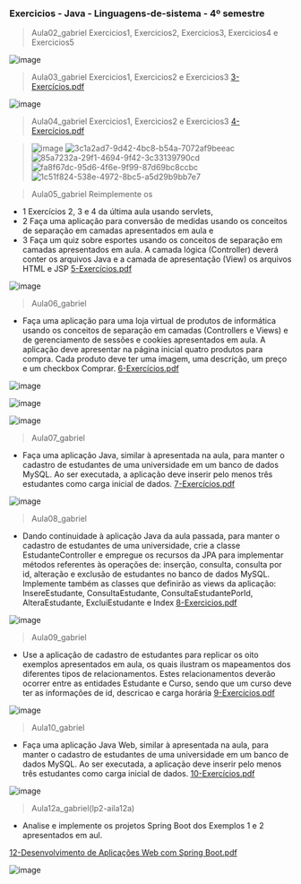 ### Exercicios - Java - Linguagens-de-sistema - 4º semestre
>Aula02_gabriel Exercicios1, Exercicios2, Exercicios3, Exercicios4 e Exercicios5

![image](https://github.com/GabrielAlvesGit/Java-linguagens-de-sistema/assets/102634725/38d566e0-4d25-4f87-8dd5-1ba1ed95ddbe)

>Aula03_gabriel Exercicios1, Exercicios2 e Exercicios3
[3-Exercícios.pdf](https://github.com/GabrielAlvesGit/Java-linguagens-de-sistema/files/14546578/3-Exercicios.pdf)
>
![image](https://github.com/GabrielAlvesGit/Java-linguagens-de-sistema/assets/102634725/1fc5dd7c-75cb-4726-b646-4305575e81cb)

>Aula04_gabriel Exercicios1, Exercicios2 e Exercicios3
[4-Exercícios.pdf](https://github.com/GabrielAlvesGit/Java-linguagens-de-sistema/files/14734186/4-Exercicios.pdf)

>![image](https://github.com/GabrielAlvesGit/Java-linguagens-de-sistema/assets/102634725/1fc5dd7c-75cb-4726-b646-4305575e81cb)
![3c1a2ad7-9d42-4bc8-b54a-7072af9beeac](https://github.com/GabrielAlvesGit/Java-linguagens-de-sistema/assets/102634725/5d24ef27-2a31-47b1-bcbb-63ed889b9234)
![85a7232a-29f1-4694-9f42-3c33139790cd](https://github.com/GabrielAlvesGit/Java-linguagens-de-sistema/assets/102634725/d5495ea9-2ad1-437e-8121-e238353f4ba1)
![fa8f67dc-95d6-4f6e-9f99-87d69bc8ccbc](https://github.com/GabrielAlvesGit/Java-linguagens-de-sistema/assets/102634725/a0ad5cb0-2023-446b-ad2a-d44fd24f1f69)
![1c51f824-538e-4972-8bc5-a5d29b9bb7e7](https://github.com/GabrielAlvesGit/Java-linguagens-de-sistema/assets/102634725/06bbdc7b-8159-46d2-a9bc-3c8de70db9f2)

>Aula05_gabriel Reimplemente os
* 1 Exercícios 2, 3 e 4 da última aula usando servlets, 
* 2 Faça uma aplicação para conversão de medidas usando os conceitos de separação em camadas apresentados em aula e 
* 3  Faça um quiz sobre esportes usando os conceitos de separação em camadas apresentados em aula. A camada lógica (Controller) deverá conter os arquivos Java e a camada de apresentação (View) os arquivos HTML e JSP
[5-Exercícios.pdf](https://github.com/GabrielAlvesGit/Java-linguagens-de-sistema/files/14809053/5-Exercicios.1.pdf)

![image](https://github.com/GabrielAlvesGit/Java-linguagens-de-sistema/assets/102634725/24eebbda-6cb9-4386-a91a-55f9ff357a2d)

>Aula06_gabriel
* Faça uma aplicação para uma loja virtual de produtos de informática usando os
conceitos de separação em camadas (Controllers e Views) e de gerenciamento de sessões e
cookies apresentados em aula. A aplicação deve apresentar na página inicial quatro produtos
para compra. Cada produto deve ter uma imagem, uma descrição, um preço e um checkbox
Comprar.
[6-Exercícios.pdf](https://github.com/GabrielAlvesGit/Java-linguagens-de-sistema/files/14891281/6-Exercicios.pdf)

![image](https://github.com/GabrielAlvesGit/Java-linguagens-de-sistema/assets/102634725/0d640c00-b984-4442-80f0-a3c40888926d)

![image](https://github.com/GabrielAlvesGit/Java-linguagens-de-sistema/assets/102634725/cb231655-abc3-4143-ae51-61f3b581fe3d)

![image](https://github.com/GabrielAlvesGit/Java-linguagens-de-sistema/assets/102634725/73ce37d9-be76-4d12-8ce8-1e467b251266)


>Aula07_gabriel
* Faça uma aplicação Java, similar à apresentada na aula, para manter o cadastro
de estudantes de uma universidade em um banco de dados MySQL. Ao ser executada, a
aplicação deve inserir pelo menos três estudantes como carga inicial de dados.
[7-Exercícios.pdf](https://github.com/GabrielAlvesGit/Java-linguagens-de-sistema/files/14926059/7-Exercicios.pdf)

![image](https://github.com/GabrielAlvesGit/Java-linguagens-de-sistema/assets/102634725/3f7c2ecd-6296-4168-810e-5096937295ff)



>Aula08_gabriel
* Dando continuidade à aplicação Java da aula passada, para manter o cadastro
de estudantes de uma universidade, crie a classe EstudanteController e empregue os recursos
da JPA para implementar métodos referentes às operações de: inserção, consulta, consulta
por id, alteração e exclusão de estudantes no banco de dados MySQL. Implemente também as
classes que definirão as views da aplicação: InsereEstudante, ConsultaEstudante,
ConsultaEstudantePorId, AlteraEstudante, ExcluiEstudante e Index
[8-Exercicios.pdf](https://github.com/GabrielAlvesGit/Java-linguagens-de-sistema/files/15283531/8-Exercicios.pdf)

![image](https://github.com/GabrielAlvesGit/Java-linguagens-de-sistema/assets/102634725/43172f96-6f9a-45a4-b5bb-38ba6aafa1ab)



>Aula09_gabriel
* Use a aplicação de cadastro de estudantes para replicar os oito exemplos apresentados em aula, os quais ilustram os mapeamentos dos diferentes tipos de relacionamentos. Estes relacionamentos deverão ocorrer entre as entidades Estudante e Curso, sendo que um curso deve ter as informações de id, descricao e carga horária
[9-Exercícios.pdf](https://github.com/GabrielAlvesGit/Java-linguagens-de-sistema/files/15283532/9-Exercicios.pdf)

![image](https://github.com/GabrielAlvesGit/Java-linguagens-de-sistema/assets/102634725/bfea7eeb-e825-4085-ba94-69799d9fe241)


>Aula10_gabriel
* Faça uma aplicação Java Web, similar à apresentada na aula, para manter o
cadastro de estudantes de uma universidade em um banco de dados MySQL. Ao ser
executada, a aplicação deve inserir pelo menos três estudantes como carga inicial de dados.
[10-Exercícios.pdf](https://github.com/GabrielAlvesGit/Java-linguagens-de-sistema/files/15283545/10-Exercicios.pdf)

![image](https://github.com/GabrielAlvesGit/Java-linguagens-de-sistema/assets/102634725/ad764ade-9b98-4925-b094-4bbce7a00fd1)


>Aula12a_gabriel(lp2-aila12a)
* Analise e implemente os projetos Spring Boot dos Exemplos 1 e 2 apresentados em aul.

[12-Desenvolvimento de Aplicações Web com Spring Boot.pdf](https://github.com/GabrielAlvesGit/Java-linguagens-de-sistema/files/15396652/12-Desenvolvimento.de.Aplicacoes.Web.com.Spring.Boot.pdf)

![image](https://github.com/GabrielAlvesGit/Java-linguagens-de-sistema/assets/102634725/226cdbbc-7adf-4b54-9f46-b631fd571a91)


